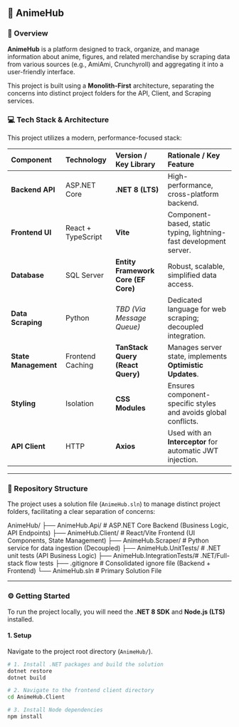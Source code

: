 ## 🚀 AnimeHub

### 🎯 Overview

**AnimeHub** is a platform designed to track, organize, and manage information about anime, figures, and related merchandise by scraping data from various sources (e.g., AmiAmi, Crunchyroll) and aggregating it into a user-friendly interface.

This project is built using a **Monolith-First** architecture, separating the concerns into distinct project folders for the API, Client, and Scraping services.

### 💻 Tech Stack & Architecture

This project utilizes a modern, performance-focused stack:

| Component | Technology | Version / Key Library | Rationale / Key Feature |
| :--- | :--- | :--- | :--- |
| **Backend API** | ASP.NET Core | **.NET 8 (LTS)** | High-performance, cross-platform backend. |
| **Frontend UI** | React + TypeScript | **Vite** | Component-based, static typing, lightning-fast development server. |
| **Database** | SQL Server | **Entity Framework Core (EF Core)** | Robust, scalable, simplified data access. |
| **Data Scraping** | Python | *TBD (Via Message Queue)* | Dedicated language for web scraping; decoupled integration. |
| **State Management**| Frontend Caching | **TanStack Query (React Query)** | Manages server state, implements **Optimistic Updates**. |
| **Styling** | Isolation | **CSS Modules** | Ensures component-specific styles and avoids global conflicts. |
| **API Client** | HTTP | **Axios** | Used with an **Interceptor** for automatic JWT injection. |

---

### 📂 Repository Structure

The project uses a solution file (`AnimeHub.sln`) to manage distinct project folders, facilitating a clear separation of concerns:

AnimeHub/ ├── AnimeHub.Api/ # ASP.NET Core Backend (Business Logic, API Endpoints) ├── AnimeHub.Client/ # React/Vite Frontend (UI Components, State Management) ├── AnimeHub.Scraper/ # Python service for data ingestion (Decoupled) ├── AnimeHub.UnitTests/ # .NET unit tests (API Business Logic) ├── AnimeHub.IntegrationTests/# .NET/Full-stack flow tests ├── .gitignore # Consolidated ignore file (Backend + Frontend) └── AnimeHub.sln # Primary Solution File

---

### ⚙️ Getting Started

To run the project locally, you will need the **.NET 8 SDK** and **Node.js (LTS)** installed.

#### 1. Setup

Navigate to the project root directory (`AnimeHub/`).

```bash
# 1. Install .NET packages and build the solution
dotnet restore
dotnet build

# 2. Navigate to the frontend client directory
cd AnimeHub.Client

# 3. Install Node dependencies
npm install